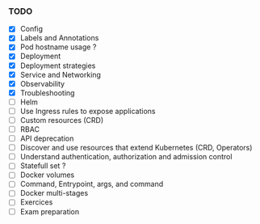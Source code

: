 ### TODO

- [x] Config  
- [x] Labels and Annotations
- [x] Pod hostname usage ?
- [x] Deployment
- [x] Deployment strategies 
- [x] Service and Networking
- [x] Observability
- [x] Troubleshooting
- [ ] Helm
- [ ] Use Ingress rules to expose applications
- [ ] Custom resources (CRD)
- [ ] RBAC 
- [ ] API deprecation
- [ ] Discover and use resources that extend Kubernetes (CRD, Operators)
- [ ] Understand authentication, authorization and admission control
- [ ] Statefull set ?
- [ ] Docker volumes
- [ ] Command, Entrypoint, args, and command
- [ ] Docker multi-stages
- [ ] Exercices 
- [ ] Exam preparation 
